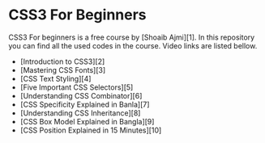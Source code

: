 # CSS3 For Beginners

CSS3 For beginners is a free course by [Shoaib Ajmi][1]. In this repository you can find all the used codes in the course. Video links are listed bellow.

-   [Introduction to CSS3][2]
-   [Mastering CSS Fonts][3]
-   [CSS Text Styling][4]
-   [Five Important CSS Selectors][5]
-   [Understanding CSS Combinator][6]
-   [CSS Specificity Explained in Banla][7]
-   [Understanding CSS Inheritance][8]
-   [CSS Box Model Explained in Bangla][9]
-   [CSS Position Explained in 15 Minutes][10]
